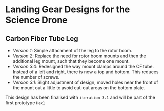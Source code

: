 # Landing Gear Designs for the Science Drone

## Carbon Fiber Tube Leg

- *Version 1*: Simple attachment of the leg to the rotor boom.
- *Version 2*: Replace the need for rotor boom mounts and then the additional leg mount, such that they become one mount.
- *Version 3.0*: Redesigned the way mount clamps around the CF tube. Instead of a left and right, there is now a top and bottom. This reduces the number of screws.
- *Version 3.1*: Slight adjustment of design, moved holes near the front of the mount out a little to avoid cut-out areas on the bottom plate.

This design has been finalised with `iteration 3.1` and will be part of the first prototype `Hex1`
